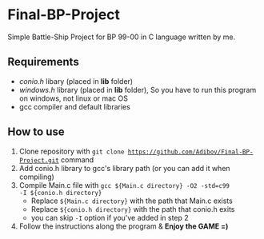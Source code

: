 
# Final-BP-Project
Simple Battle-Ship Project for BP 99-00 in C language written by me.

## Requirements
+ _conio.h_ libary (placed in **lib** folder)
+ _windows.h_ library (placed in **lib** folder), So you have to run this program on windows, not linux or mac OS
+ gcc compiler and default libraries


## How to use
1. Clone repository with <code>git clone https://github.com/Adibov/Final-BP-Project.git</code> command  
2. Add conio.h library to gcc's library path (or you can add it when compiling)  
3. Compile Main.c file with  <code>gcc ${Main.c directory} -O2 -std=c99 -I ${conio.h directory}</code>
	+ Replace <code>${Main.c directory}</code> with the path that Main.c exists
	+ Replace <code>${conio.h directory}</code> with the path that conio.h exits
	+ you can skip <code>-I</code> option if you've added in step 2
4. Follow the instructions along the program & **Enjoy the GAME =)**
